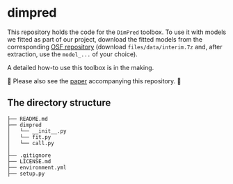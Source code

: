 # dimpred

This repository holds the code for the `DimPred` toolbox. To use it with models we fitted as part of our project, download the fitted models from the corresponding [OSF repository](https://osf.io/jtekq/) (download `files/data/interim.7z` and, after extraction, use the `model_...` of your choice).

A detailed how-to use this toolbox is in the making.

🚨 Please also see the [paper](https://elifesciences.org/reviewed-preprints/105394v1) accompanying this repository. 🚨

## The directory structure

```
├── README.md
├── dimpred
│   └── __init__.py
│   └── fit.py
│   └── call.py
│
├── .gitignore
├── LICENSE.md
├── environment.yml
├── setup.py
```
